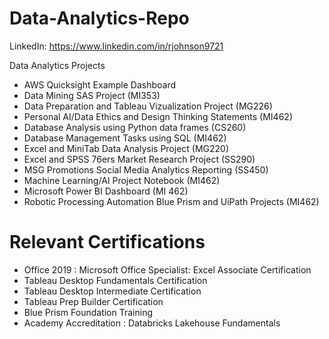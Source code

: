 # Data-Analytics-Repo
LinkedIn: https://www.linkedin.com/in/rjohnson9721
 
Data Analytics Projects
- AWS Quicksight Example Dashboard
- Data Mining SAS Project (MI353)
- Data Preparation and Tableau Vizualization Project (MG226)
- Personal AI/Data Ethics and Design Thinking Statements (MI462)
- Database Analysis using Python data frames (CS260)
- Database Management Tasks using SQL (MI462)
- Excel and MiniTab Data Analysis Project (MG220)
- Excel and SPSS 76ers Market Research Project (SS290)
- MSG Promotions Social Media Analytics Reporting (SS450)
- Machine Learning/AI Project Notebook (MI462)
- Microsoft Power BI Dashboard (MI 462)
- Robotic Processing Automation Blue Prism and UiPath Projects (MI462)






# Relevant Certifications
- Office 2019 : Microsoft Office Specialist: Excel Associate Certification
- Tableau Desktop Fundamentals Certification
- Tableau Desktop Intermediate Certification
- Tableau Prep Builder Certification
- Blue Prism Foundation Training
- Academy Accreditation : Databricks Lakehouse Fundamentals

